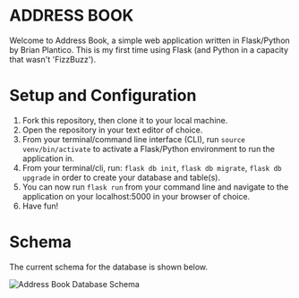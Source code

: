 # ADDRESS BOOK

Welcome to Address Book, a simple web application written in Flask/Python by Brian Plantico. This is my first time using Flask (and Python in a capacity that wasn't 'FizzBuzz').

# Setup and Configuration

1. Fork this repository, then clone it to your local machine.
1. Open the repository in your text editor of choice.
1. From your terminal/command line interface (CLI), run `source venv/bin/activate` to activate a Flask/Python environment to run the application in.
1. From your terminal/cli, run: `flask db init`, `flask db migrate`, `flask db upgrade` in order to create your database and table(s).
1. You can now run `flask run` from your command line and navigate to the application on your localhost:5000 in your browser of choice.
1. Have fun!

# Schema

The current schema for the database is shown below.


![Address Book Database Schema](https://user-images.githubusercontent.com/43261385/66223974-5117bf00-e6c4-11e9-8a4d-d066a6538f54.png)
